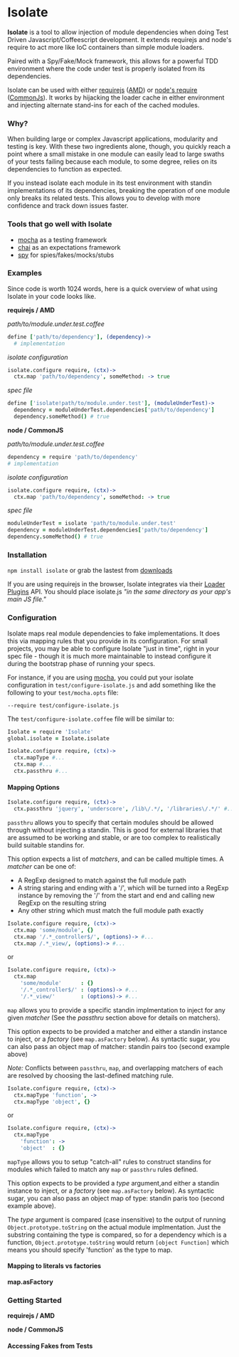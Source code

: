Isolate
===============

**Isolate** is a tool to allow injection of module dependencies when
doing Test Driven Javascript/Coffeescript development. It extends
requirejs and node's require to act more like IoC containers than simple
module loaders.

Paired with a Spy/Fake/Mock framework, this allows for a powerful TDD
environment where the code under test is properly isolated from its
dependencies.

Isolate can be used with either [requirejs](http://requirejs.org/) ([AMD](https://github.com/amdjs/amdjs-api/wiki/AMD))
or [node's require](http://nodejs.org/) ([CommonJs](http://www.commonjs.org/specs/modules/1.0/)).
It works by hijacking the loader cache in either environment
and injecting alternate stand-ins for each of the cached modules.

### Why?
When building large or complex Javascript applications, modularity and
testing is key. With these two ingredients alone, though, you quickly
reach a point where a small mistake in one module can easily lead to
large swaths of your tests failing because each module, to some degree,
relies on its dependencies to function as expected.

If you instead isolate each module in its test environment with standin
implementations of its dependencies, breaking the operation of one
module only breaks its related tests. This allows you to develop with
more confidence and track down issues faster.

### Tools that go well with Isolate
* [mocha](http://visionmedia.github.com/mocha/) as a testing framework
* [chai](http://chaijs.com/) as an expectations framework
* [spy]() for spies/fakes/mocks/stubs

### Examples
Since code is worth 1024 words, here is a quick overview of what using
Isolate in your code looks like.

**requirejs / AMD**

_path/to/module.under.test.coffee_

```coffeescript
define ['path/to/dependency'], (dependency)->
  # implementation
```

_isolate configuration_

```coffeescript
isolate.configure require, (ctx)->
  ctx.map 'path/to/dependency', someMethod: -> true
```

_spec file_

```coffeescript
define ['isolate!path/to/module.under.test'], (moduleUnderTest)->
  dependency = moduleUnderTest.dependencies['path/to/dependency']
  dependency.someMethod() # true
```

**node / CommonJS**

_path/to/module.under.test.coffee_

```coffeescript
dependency = require 'path/to/dependency'
# implementation
```

_isolate configuration_

```coffeescript
isolate.configure require, (ctx)->
  ctx.map 'path/to/dependency', someMethod: -> true
```

_spec file_

```coffeescript
moduleUnderTest = isolate 'path/to/module.under.test'
dependency = moduleUnderTest.dependencies['path/to/dependency']
dependency.someMethod() # true
```

### Installation

`npm install isolate` or grab the lastest from [downloads]()

If you are using requirejs in the browser, Isolate integrates via their
[Loader Plugins](http://requirejs.org/docs/api.html#plugins) API. You
should place isolate.js _"in the same directory as your app's main JS file."_

### Configuration
Isolate maps real module dependencies to fake implementations. It does
this via mapping rules that you provide in its configuration. For small
projects, you may be able to configure Isolate "just in time", right in
your spec file - though it is much more maintainable to instead
configure it during the bootstrap phase of running your specs.

For instance, if you are using [mocha](http://visionmedia.github.com/mocha/),
you could put your isolate configuration in `test/configure-isolate.js` and
add something like the following to your `test/mocha.opts` file:

```
--require test/configure-isolate.js
```

The `test/configure-isolate.coffee` file will be similar to:

```coffeescript
Isolate = require 'Isolate'
global.isolate = Isolate.isolate

Isolate.configure require, (ctx)->
  ctx.mapType #...
  ctx.map #...
  ctx.passthru #...
```

#### Mapping Options

```coffeescript
Isolate.configure require, (ctx)->
  ctx.passthru 'jquery', 'underscore', /lib\/.*/, '/libraries\/.*/' #...
```
`passthru` allows you to specify that certain modules should be allowed through
without injecting a standin. This is good for external libraries that
are assumed to be working and stable, or are too complex to
realistically build suitable standins for.

This option expects a list of _matchers_, and can be called multiple
times. A _matcher_ can be one of:

* A RegExp designed to match against the full module path
* A string staring and ending with a '/', which will be turned into a
  RegExp instance by removing the '/' from the start and end and calling
  new RegExp on the resulting string
* Any other string which must match the full module path exactly

```coffeescript
Isolate.configure require, (ctx)->
  ctx.map 'some/module', {}
  ctx.map '/.*_controller$/', (options)-> #...
  ctx.map /.*_view/, (options)-> #...
```
or
```coffeescript
Isolate.configure require, (ctx)->
  ctx.map
    'some/module'      : {}
    '/.*_controller$/' : (options)-> #...
    '/.*_view/'        : (options)-> #...
```
`map` allows you to provide a specific standin implmentation to inject
for any given _matcher_ (See the _passthru_ section above for details
on matchers).

This option expects to be provided a matcher and either a standin
instance to inject, or a _factory_ (see `map.asFactory` below). As
syntactic sugar, you can also pass an object map of matcher: standin
pairs too (second example above)

_Note:_ Conflicts between `passthru`, `map`, and overlapping matchers of
each are resolved by choosing the last-defined matching rule.

```coffeescript
Isolate.configure require, (ctx)->
  ctx.mapType 'function', ->
  ctx.mapType 'object', {}
```
or
```coffeescript
Isolate.configure require, (ctx)->
  ctx.mapType
    'function': ->
    'object'  : {}
```
`mapType` allows you to setup "catch-all" rules to construct standins
for modules which failed to match any `map` or `passthru` rules defined.

This option expects to be provided a _type_ argument,and either a
standin instance to inject, or a _factory_ (see `map.asFactory` below).
As syntactic sugar, you can also pass an object map of type: standin
paris too (second example above).

The _type_ argument is compared (case insensitive) to the output of running
`Object.prototype.toString` on the actual module implmentation. Just the
substring containing the type is compared, so for a dependency which is
a function, `Object.prototype.toString` would return `[object Function]`
which means you should specify 'function' as the type to map.

#### Mapping to literals vs factories
**map.asFactory**

### Getting Started

**requirejs / AMD**

**node / CommonJS**

#### Accessing Fakes from Tests
